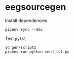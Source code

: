 # eegsourcegen

Install dependencies 

`pipenv sync --dev`

Test `pylsl`

```
cd gen/scripts
pipenv run python send_lsl.py
```
